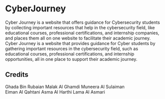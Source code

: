 # CyberJourney
Cyber Journey is a website that offers guidance for Cybersecurity students by collecting important resources that help in the cybersecurity field, like educational courses, professional certifications, and internship companies, and places them all on one website to facilitate their academic journey. Cyber Journey is a website that provides guidance for Cyber students by gathering important resources in the cybersecurity field, such as educational courses, professional certifications, and internship opportunities, all in one place to support their academic journey.
## Credits
Ghada Bin Rubaian
Malak Al Ghamdi
Muneera Al Sulaiman     
Eiman Al Qahtani
Asma Al Harthi
Lama Al Asmari 

